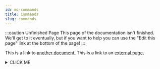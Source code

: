 ```yaml
---
id: mc-commands
title: Commands
slug: commands
---
```


:::caution Unfinished Page
This page of the documentation isn't finished. We'll get to it eventually, but if you want to help you can use the "Edit this page" link at the bottom of the page!
:::

This is a link to [another document.](doc1.md) This is a link to an [external page.](http://www.example.com/)

<details><summary>CLICK ME</summary>
<p>

#### yes, even hidden code blocks!

```python
print("hello world!")
```

</p>
</details>